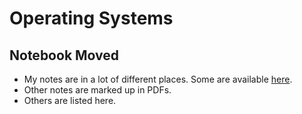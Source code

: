 # Operating Systems

## Notebook Moved

* My notes are in a lot of different places. Some are available [here](https://sites.google.com/view/cps356/home).
* Other notes are marked up in PDFs.
* Others are listed here.



